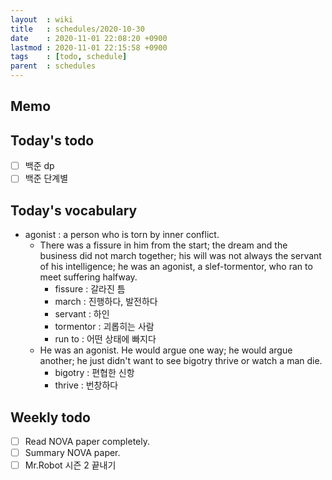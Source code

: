 ```yaml
---
layout  : wiki
title   : schedules/2020-10-30
date    : 2020-11-01 22:08:20 +0900
lastmod : 2020-11-01 22:15:58 +0900
tags    : [todo, schedule]
parent  : schedules
---
```


## Memo
## Today's todo
 * [ ] 백준 dp
 * [ ] 백준 단계별

## Today's vocabulary
 * agonist : a person who is torn by inner conflict.
   * There was a fissure in him from the start; the dream and the business did not march together; his will was not always the servant of his intelligence; he was an agonist, a slef-tormentor, who ran to meet suffering halfway.
     * fissure : 갈라진 틈
     * march : 진행하다, 발전하다
     * servant : 하인
     * tormentor : 괴롭히는 사람
     * run to : 어떤 상태에 빠지다
   * He was an agonist. He would argue one way; he would argue another; he just didn't want to see bigotry thrive or watch a man die.
     * bigotry : 편협한 신항
     * thrive : 번창하다


## Weekly todo
 * [ ] Read NOVA paper completely.
 * [ ] Summary NOVA paper.
 * [ ] Mr.Robot 시즌 2 끝내기
